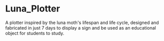 # Luna_Plotter
A plotter inspired by the luna moth's lifespan and life cycle, designed and fabricated in just 7 days to display a sign and be used as an educational object for students to study.
